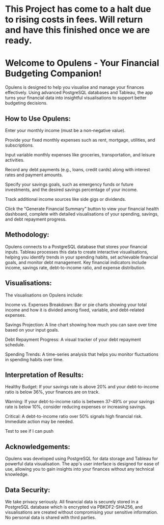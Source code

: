 # This Project has come to a halt due to rising costs in fees. Will return and have this finished once we are ready.


# Welcome to Opulens - Your Financial Budgeting Companion!
Opulens is designed to help you visualise and manage your finances effectively. Using advanced PostgreSQL databases and Tableau, the app turns your financial data into insightful visualisations to support better budgeting decisions.


## How to Use Opulens:
Enter your monthly income (must be a non-negative value).

Provide your fixed monthly expenses such as rent, mortgage, utilities, and subscriptions.

Input variable monthly expenses like groceries, transportation, and leisure activities.

Record any debt payments (e.g., loans, credit cards) along with interest rates and payment amounts.

Specify your savings goals, such as emergency funds or future investments, and the desired savings percentage of your income.

Track additional income sources like side gigs or dividends.

Click the "Generate Financial Summary" button to view your financial health dashboard, complete with detailed visualisations of your spending, savings, and debt repayment progress.

## Methodology:
Opulens connects to a PostgreSQL database that stores your financial inputs. Tableau processes this data to create interactive visualisations, helping you identify trends in your spending habits, set achievable financial goals, and monitor debt management. Key financial indicators include income, savings rate, debt-to-income ratio, and expense distribution.

## Visualisations:
The visualisations on Opulens include:

Income vs. Expenses Breakdown: Bar or pie charts showing your total income and how it is divided among fixed, variable, and debt-related expenses.

Savings Projection: A line chart showing how much you can save over time based on your input goals.

Debt Repayment Progress: A visual tracker of your debt repayment schedule.

Spending Trends: A time-series analysis that helps you monitor fluctuations in spending habits over time.

## Interpretation of Results:
Healthy Budget: If your savings rate is above 20% and your debt-to-income ratio is below 36%, your finances are on track.

Warning: If your debt-to-income ratio is between 37-49% or your savings rate is below 10%, consider reducing expenses or increasing savings.

Critical: A debt-to-income ratio over 50% signals high financial risk. Immediate action may be needed.

Test to see if I can push

## Acknowledgements:
Opulens was developed using PostgreSQL for data storage and Tableau for powerful data visualisation. The app's user interface is designed for ease of use, allowing you to gain insights into your finances without any technical knowledge.

## Data Security:
We take privacy seriously. All financial data is securely stored in a PostgreSQL database which is encrypted via PBKDF2-SHA256, and visualisations are created without compromising your sensitive information. No personal data is shared with third parties.
